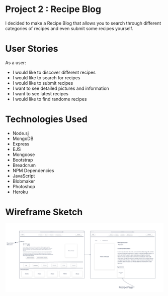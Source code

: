 # Project 2 : Recipe Blog
I decided to make a Recipe Blog that allows you to search through different categories of recipes and even submit some recipes yourself. 

# User Stories
As a user:
- I would like to discover different recipes
- I would like to search for recipes
- I would like to submit recipes
- I want to see detailed pictures and information 
- I want to see latest recipes
- I would like to find randome recipes

# Technologies Used
- Node.sj
- MongoDB
- Express
- EJS
- Mongoose
- Bootstrap
- Breadcrum
- NPM Dependencies
- JavaScript
- Blobmaker
- Photoshop
- Heroku

# Wireframe Sketch
![Wireframe](public/img/Project2wireframe.png)